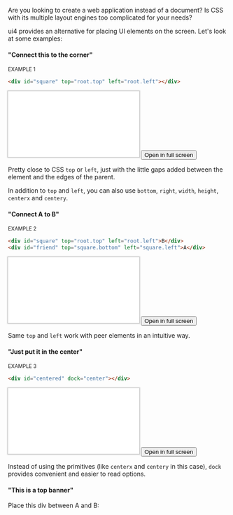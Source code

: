Are you looking to create a web application instead of a document?
Is CSS with its multiple layout engines too complicated for your needs? 

ui4 provides an alternative for placing UI elements on the screen. Let's look at some examples:

#### "Connect this to the corner"

<SUP>EXAMPLE 1</SUP>
```html
<div id="square" top="root.top" left="root.left"></div>
```
<iframe style="border-style:none;box-shadow:0px 0px 2px 2px rgba(0,0,0,0.2);" src="examples/example0001.html"></iframe>
<button onclick="location.href='examples/example0001.html'">Open in full screen</button>

Pretty close to CSS `top` or `left`, just with the little gaps added between the element and the
edges of the parent.

In addition to `top` and `left`, you can also use `bottom`, `right`, `width`, `height`, `centerx`
and `centery`.

#### "Connect A to B"

<SUP>EXAMPLE 2</SUP>
```html
<div id="square" top="root.top" left="root.left">B</div>
<div id="friend" top="square.bottom" left="square.left">A</div>
```
<iframe style="border-style:none;box-shadow:0px 0px 2px 2px rgba(0,0,0,0.2);" src="examples/example0002.html"></iframe>
<button onclick="location.href='examples/example0002.html'">Open in full screen</button>

Same `top` and `left` work with peer elements in an intuitive way.

#### "Just put it in the center"

<SUP>EXAMPLE 3</SUP>
```html
<div id="centered" dock="center"></div>
```
<iframe style="border-style:none;box-shadow:0px 0px 2px 2px rgba(0,0,0,0.2);" src="examples/example0003.html"></iframe>
<button onclick="location.href='examples/example0003.html'">Open in full screen</button>

Instead of using the primitives (like `centerx` and `centery` in this case), `dock` provides
convenient and easier to read options.

#### "This is a top banner"



Place this div between A and B: